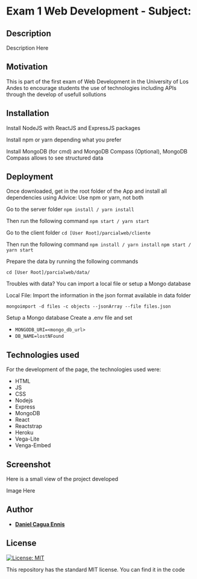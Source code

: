 # Exam 1 Web Development - Subject: 

## Description
Description Here

## Motivation
This is part of the first exam of Web Development in the University of Los Andes to encourage students the use of technologies including APIs through the develop of usefull sollutions 

## Installation
Install NodeJS with ReactJS and ExpressJS packages

Install npm or yarn depending what you prefer

Install MongoDB (for cmd) and MongoDB Compass (Optional), MongoDB Compass allows to see structured data

## Deployment
Once downloaded, get in the root folder of the App and install all dependencies using
Advice: Use npm or yarn, not both

Go to the server folder
`
npm install / yarn install
`

Then run the following command
`
npm start / yarn start
`

Go to the client folder
`
cd [User Root]/parcialweb/cliente
`

Then run the following command
`
npm install / yarn install
`
`
npm start / yarn start
`

Prepare the data by running the following commands

`
cd [User Root]/parcialweb/data/
`

Troubles with data?
You can import a local file or setup a Mongo database

Local File:
Import the information in the json format available in data folder

`
mongoimport -d files -c objects --jsonArray --file files.json
`

Setup a Mongo database
Create a .env file and set
* ```MONGODB_URI=<mongo_db_url>```
* ```DB_NAME=lostNFound```

## Technologies used
For the development of the page, the technologies used were:
- HTML
- JS
- CSS
- Nodejs
- Express
- MongoDB
- React
- Reactstrap
- Heroku
- Vega-Lite
- Venga-Embed

## Screenshot 
Here is a small view of the project developed

Image Here

## Author
* [__Daniel Cagua Ennis__](https://github.com/dcagua10)

## License
[![License: MIT](https://img.shields.io/badge/License-MIT-yellow.svg)](https://opensource.org/licenses/MIT)

This repository has the standard MIT license. You can find it in the code
